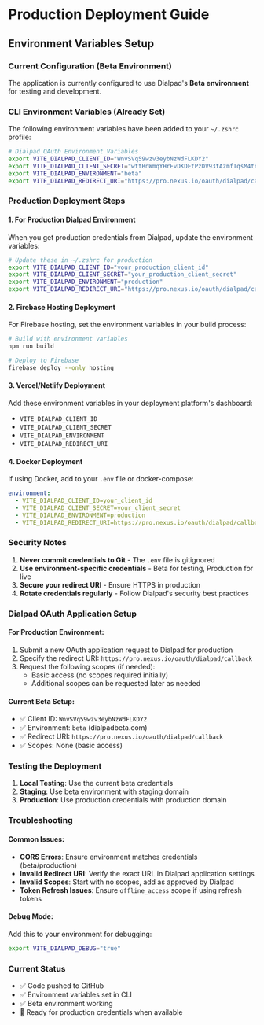 # Production Deployment Guide

## Environment Variables Setup

### Current Configuration (Beta Environment)
The application is currently configured to use Dialpad's **Beta environment** for testing and development.

### CLI Environment Variables (Already Set)
The following environment variables have been added to your `~/.zshrc` profile:

```bash
# Dialpad OAuth Environment Variables
export VITE_DIALPAD_CLIENT_ID="WnvSVq59wzv3eybNzWdFLKDY2"
export VITE_DIALPAD_CLIENT_SECRET="wttBnWmqYHrEvDKDEtPzDV93tAzmfTqsM4tnA65wmVAbtX7Qw5"
export VITE_DIALPAD_ENVIRONMENT="beta"
export VITE_DIALPAD_REDIRECT_URI="https://pro.nexus.io/oauth/dialpad/callback"
```

### Production Deployment Steps

#### 1. For Production Dialpad Environment
When you get production credentials from Dialpad, update the environment variables:

```bash
# Update these in ~/.zshrc for production
export VITE_DIALPAD_CLIENT_ID="your_production_client_id"
export VITE_DIALPAD_CLIENT_SECRET="your_production_client_secret"
export VITE_DIALPAD_ENVIRONMENT="production"
export VITE_DIALPAD_REDIRECT_URI="https://pro.nexus.io/oauth/dialpad/callback"
```

#### 2. Firebase Hosting Deployment
For Firebase hosting, set the environment variables in your build process:

```bash
# Build with environment variables
npm run build

# Deploy to Firebase
firebase deploy --only hosting
```

#### 3. Vercel/Netlify Deployment
Add these environment variables in your deployment platform's dashboard:

- `VITE_DIALPAD_CLIENT_ID`
- `VITE_DIALPAD_CLIENT_SECRET`
- `VITE_DIALPAD_ENVIRONMENT`
- `VITE_DIALPAD_REDIRECT_URI`

#### 4. Docker Deployment
If using Docker, add to your `.env` file or docker-compose:

```yaml
environment:
  - VITE_DIALPAD_CLIENT_ID=your_client_id
  - VITE_DIALPAD_CLIENT_SECRET=your_client_secret
  - VITE_DIALPAD_ENVIRONMENT=production
  - VITE_DIALPAD_REDIRECT_URI=https://pro.nexus.io/oauth/dialpad/callback
```

### Security Notes

1. **Never commit credentials to Git** - The `.env` file is gitignored
2. **Use environment-specific credentials** - Beta for testing, Production for live
3. **Secure your redirect URI** - Ensure HTTPS in production
4. **Rotate credentials regularly** - Follow Dialpad's security best practices

### Dialpad OAuth Application Setup

#### For Production Environment:
1. Submit a new OAuth application request to Dialpad for production
2. Specify the redirect URI: `https://pro.nexus.io/oauth/dialpad/callback`
3. Request the following scopes (if needed):
   - Basic access (no scopes required initially)
   - Additional scopes can be requested later as needed

#### Current Beta Setup:
- ✅ Client ID: `WnvSVq59wzv3eybNzWdFLKDY2`
- ✅ Environment: `beta` (dialpadbeta.com)
- ✅ Redirect URI: `https://pro.nexus.io/oauth/dialpad/callback`
- ✅ Scopes: None (basic access)

### Testing the Deployment

1. **Local Testing**: Use the current beta credentials
2. **Staging**: Use beta environment with staging domain
3. **Production**: Use production credentials with production domain

### Troubleshooting

#### Common Issues:
- **CORS Errors**: Ensure environment matches credentials (beta/production)
- **Invalid Redirect URI**: Verify the exact URL in Dialpad application settings
- **Invalid Scopes**: Start with no scopes, add as approved by Dialpad
- **Token Refresh Issues**: Ensure `offline_access` scope if using refresh tokens

#### Debug Mode:
Add this to your environment for debugging:
```bash
export VITE_DIALPAD_DEBUG="true"
```

### Current Status
- ✅ Code pushed to GitHub
- ✅ Environment variables set in CLI
- ✅ Beta environment working
- 🔄 Ready for production credentials when available 